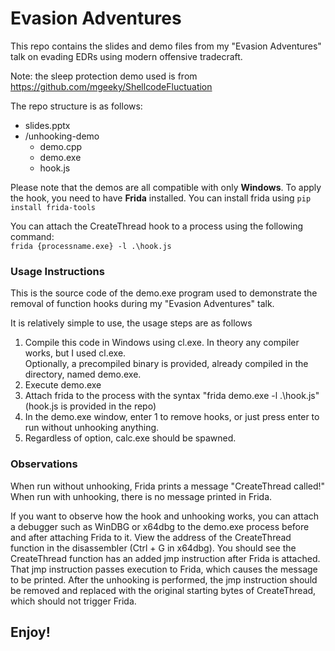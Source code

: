 # Evasion Adventures
This repo contains the slides and demo files from my "Evasion Adventures" talk on evading EDRs using modern offensive tradecraft.
  
Note: the sleep protection demo used is from https://github.com/mgeeky/ShellcodeFluctuation
  
The repo structure is as follows:
- slides.pptx
- /unhooking-demo
    - demo.cpp
    - demo.exe
    - hook.js

Please note that the demos are all compatible with only **Windows**. To apply the hook, you need to have **Frida** installed. You can install frida using ```pip install frida-tools```
  
You can attach the CreateThread hook to a process using the following command:  
```frida {processname.exe} -l .\hook.js```
  
### Usage Instructions
This is the source code of the demo.exe program used to demonstrate the removal of
function hooks during my "Evasion Adventures" talk. 

It is relatively simple to use, the usage steps are as follows
1. Compile this code in Windows using cl.exe. In theory any compiler works, but I used cl.exe.  
Optionally, a precompiled binary is provided, already compiled in the directory, named demo.exe.
2. Execute demo.exe
3. Attach frida to the process with the syntax "frida demo.exe -l .\hook.js" (hook.js is provided in the repo)
4. In the demo.exe window, enter 1 to remove hooks, or just press enter to run without unhooking anything.
5. Regardless of option, calc.exe should be spawned.

### Observations

When run without unhooking, Frida prints a message "CreateThread called!"
When run with unhooking, there is no message printed in Frida.

If you want to observe how the hook and unhooking works, you can attach a debugger such as WinDBG or x64dbg to the
demo.exe process before and after attaching Frida to it. View the address of the CreateThread function in the disassembler
(Ctrl + G in x64dbg). You should see the CreateThread function has an added jmp instruction after Frida is attached. That jmp instruction
passes execution to Frida, which causes the message to be printed. After the unhooking is performed, the jmp instruction should
be removed and replaced with the original starting bytes of CreateThread, which should not trigger Frida.
## Enjoy!
